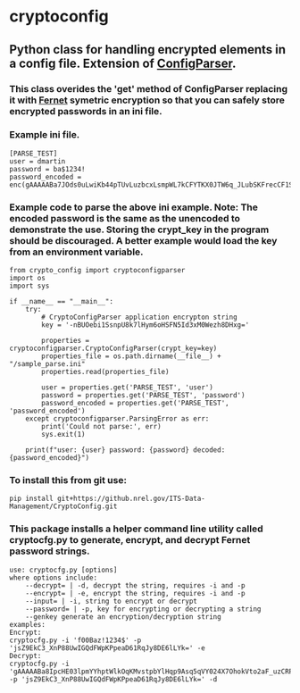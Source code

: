 # cryptoconfig 
## Python class for handling encrypted elements in a config file.  Extension of [ConfigParser](https://docs.python.org/3/library/configparser.html 'ConfigParser').
### This class overides the 'get' method of ConfigParser replacing it with [Fernet](https://cryptography.io/en/latest/fernet/ 'Fernet') symetric encryption so that you can safely store encrypted passwords in an ini file.
### Example ini file.
```
[PARSE_TEST]
user = dmartin
password = ba$1234!
password_encoded = enc(gAAAAABa7JOds0uLwiKb44pTUvLuzbcxLsmpWL7kCFYTKX0JTW6q_JLubSKFrecCF1ShsMvzEBnt16Da_LsgUN5ff5LwB6zwPw==)
```
### Example code to parse the above ini example.  Note: The encoded password is the same as the unencoded to demonstrate the use.  Storing the crypt_key in the program should be discouraged.  A better example would load the key from an environment variable.
```
from crypto_config import cryptoconfigparser
import os
import sys

if __name__ == "__main__":
    try:
        # CryptoConfigParser application encrypton string
        key = '-nBUOebi1SsnpU8k7lHym6oHSFN5Id3xM0Wezh8DHxg='

        properties = cryptoconfigparser.CryptoConfigParser(crypt_key=key)
        properties_file = os.path.dirname(__file__) + "/sample_parse.ini"
        properties.read(properties_file)
    
        user = properties.get('PARSE_TEST', 'user')
        password = properties.get('PARSE_TEST', 'password')
        password_encoded = properties.get('PARSE_TEST', 'password_encoded')
    except cryptoconfigparser.ParsingError as err:
        print('Could not parse:', err)
        sys.exit(1)

    print(f"user: {user} password: {password} decoded: {password_encoded}")

```
### To install this from git use:
```
pip install git+https://github.nrel.gov/ITS-Data-Management/CryptoConfig.git
```
### This package installs a helper command line utility called cryptocfg.py to generate, encrypt, and decrypt Fernet password strings.
```
use: cryptocfg.py [options]
where options include:
	--decrypt= | -d, decrypt the string, requires -i and -p 
	--encrypt= | -e, encrypt the string, requires -i and -p 
	--input= | -i, string to encrypt or decrypt
	--password= | -p, key for encrypting or decrypting a string
	--genkey generate an encryption/decryption string
examples:
Encrypt:
cryptocfg.py -i 'f00Baz!1234$' -p 'jsZ9EkC3_XnP88UwIGQdFWpKPpeaD61RqJy8DE6lLYk=' -e
Decrypt:
cryptocfg.py -i 'gAAAAABa8IpcHE03lpmYYhptWlkOqKMvstpbYlHqp9Asq5qVY024X7OhokVto2aF_uzCRP47OVdHT5VE6f32xIvvoMlDX3_Ceg==' -p 'jsZ9EkC3_XnP88UwIGQdFWpKPpeaD61RqJy8DE6lLYk=' -d
```